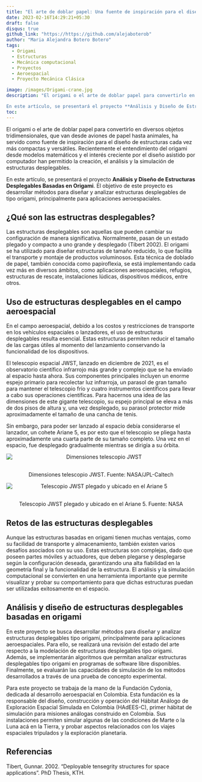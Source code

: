 ```yaml
---
title: "El arte de doblar papel: Una fuente de inspiración para el diseño de estructuras aeroespaciales "
date: 2023-02-16T14:29:21+05:30
draft: false
disqus: true
github_link: "https://https://github.com/alejaboterob"
author: "Maria Alejandra Botero Botero"
tags:
  - Origami
  - Estructuras
  - Mecánica computacional
  - Proyectos
  - Aeroespacial
  - Proyecto Mecánica Clásica

image: /images/Origami-crane.jpg 
description: "El origami o el arte de doblar papel para convertirlo en diversos objetos tridimensionales, que van desde aviones de papel hasta animales, ha servido como fuente de inspiración para el diseño de estructuras cada vez más compactas y versátiles. Recientemente el entendimiento del origami desde modelos matemáticos y el interés creciente por el diseño asistido por computador han permitido la creación, el análisis y la simulación de estructuras desplegables.

En este artículo, se presentará el proyecto **Análisis y Diseño de Estructuras Desplegables Basadas en Origami**. El objetivo de este proyecto es desarrollar métodos para diseñar y analizar estructuras desplegables de tipo origami, principalmente para aplicaciones aeroespaciales."
toc:
---
```


El origami o el arte de doblar papel para convertirlo en diversos objetos tridimensionales, que van desde aviones de papel hasta animales, ha servido como fuente de inspiración para el diseño de estructuras cada vez más compactas y versátiles. Recientemente el entendimiento del origami desde modelos matemáticos y el interés creciente por el diseño asistido por computador han permitido la creación, el análisis y la simulación de estructuras desplegables.

En este artículo, se presentará el proyecto **Análisis y Diseño de Estructuras Desplegables Basadas en Origami**. El objetivo de este proyecto es desarrollar métodos para diseñar y analizar estructuras desplegables de tipo origami, principalmente para aplicaciones aeroespaciales.

## ¿Qué son las estructras desplegables?

Las estructuras desplegables son aquellas que pueden cambiar su configuración de manera significativa. Normalmente, pasan de un estado plegado y compacto a uno grande y desplegado (Tibert 2002). El origami se ha utilizado para diseñar estructuras de tamaño reducido, lo que facilita el transporte y montaje de productos voluminosos. Esta técnica de doblado de papel, también conocida como papiroflexia, se está implementando cada vez más en diversos ámbitos, como aplicaciones aeroespaciales, refugios, estructuras de rescate, instalaciones lúdicas, dispositivos médicos, entre otros.

## Uso de estructuras desplegables en el campo aeroespacial

En el campo aeroespacial, debido a los costos y restricciones de transporte en los vehículos espaciales o lanzadores, el uso de estructuras desplegables resulta esencial. Estas estructuras permiten reducir el tamaño de las cargas útiles al momento del lanzamiento conservando la funcionalidad de los dispositivos. 

El telescopio espacial JWST, lanzado en diciembre de 2021, es el observatorio científico infrarrojo más grande y complejo que se ha enviado al espacio hasta ahora. Sus componentes principales incluyen un enorme espejo primario para recolectar luz infrarroja, un parasol de gran tamaño para mantener el telescopio frío y cuatro instrumentos científicos para llevar a cabo sus operaciones científicas. Para hacernos una idea de las dimensiones de este gigante telescopio, su espejo principal se eleva a más de dos pisos de altura y, una vez desplegado, su parasol protector mide aproximadamente el tamaño de una cancha de tenis. 

Sin embargo, para poder ser lanzado al espacio debía considerarse el lanzador, un cohete Ariane 5, es por esto que el telescopio se pliega hasta aproximadamente una cuarta parte de su tamaño completo. Una vez en el espacio, fue desplegado gradualmente mientras se dirigía a su órbita.

<p align = "center">
<img alt="Dimensiones telescopio JWST" title="Dimensiones telescopio JWST" data-src="/blogs/images/JWST.png" class="cld-responsive" style="max-width:100%; text-align: center; padding-bottom: 16px; display: block; margin: auto; {{ $style }}">
</p>
<p align = "center">
Dimensiones telescopio JWST. Fuente: NASA/JPL-Caltech
</p>

<p align = "center">
<img alt="Telescopio JWST plegado y ubicado en el Ariane 5" title="Telescopio JWST plegado y ubicado en el Ariane 5" data-src="/blogs/images/ariane.jpg" class="cld-responsive" style="text-align: center; padding-bottom: 16px; display: block; margin: auto; max-height:500px; {{ $style }}">
</p>
<p align = "center">
Telescopio JWST plegado y ubicado en el Ariane 5. Fuente: NASA
</p>

## Retos de las estructuras desplegables

Aunque las estructuras basadas en origami tienen muchas ventajas, como su facilidad de transporte y almacenamiento, también existen varios desafíos asociados con su uso. Estas estructuras son complejas, dado que poseen partes móviles y actuadores, que deben plegarse y desplegarse según la configuración deseada, garantizando una alta fiabilidad en la geometría final y la funcionalidad de la estructura. El análisis y la simulación computacional se convierten en una herramienta importante que permite visualizar y probar su comportamiento para que dichas estructuras puedan ser utilizadas exitosamente en el espacio. 


## Análisis y diseño de estructuras desplegables basadas en origami

En este proyecto se busca desarrollar métodos para diseñar y analizar estructuras desplegables tipo origami, principalmente para aplicaciones aeroespaciales. Para ello, se realizará una revisión del estado del arte respecto a la modelación de estructuras desplegables tipo origami. Además, se implementarán algoritmos que permitan analizar estructuras desplegables tipo origami en programas de software libre disponibles. Finalmente, se evaluarán las capacidades de simulación de los métodos desarrollados a través de una prueba de concepto experimental.

Para este proyecto se trabaja de la mano de la Fundación Cydonia, dedicada al desarrollo aeroespacial en Colombia. Esta fundación es la responsable del diseño, construcción y operación del Hábitat Análogo de Exploración Espacial Simulada en Colombia (HAdEES-C), primer hábitat de simulación para misiones análogas construido en Colombia. Sus instalaciones permiten simular algunas de las condiciones de Marte o la Luna acá en la Tierra, y probar aspectos relacionados con los viajes espaciales tripulados y la exploración planetaria. 

## Referencias

Tibert, Gunnar. 2002. “Deployable tensegrity structures for space applications”. PhD Thesis, KTH.

